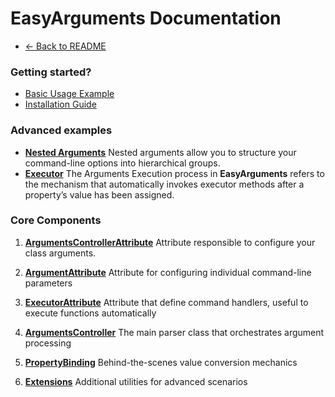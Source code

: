 # EasyArguments Documentation

- [← Back to README](../README.md)

### Getting started?

- [Basic Usage Example](../README.md#basic-usage-example)
- [Installation Guide](../README.md#installation)

### Advanced examples

- **[Nested Arguments](./Examples/NestedArguments.md)** Nested arguments allow you to structure your command-line options into hierarchical groups.
- **[Executor](./Examples/ArgumentsExecution.md)** The Arguments Execution process in **EasyArguments** refers to the mechanism that automatically invokes executor methods after a property’s value has been assigned. 

### Core Components

1. **[ArgumentsControllerAttribute](01-ArgumentsControllerAttribute.md)** Attribute responsible to configure your class arguments.

2. **[ArgumentAttribute](02-ArgumentAttribute.md)** Attribute for configuring individual command-line parameters

3. **[ExecutorAttribute](03-ExecutorAttribute.md)** Attribute that define command handlers, useful to execute functions automatically

4. **[ArgumentsController](04-ArgumentsController.md)** The main parser class that orchestrates argument processing

5. **[PropertyBinding](05-PropertyBinding.md)** Behind-the-scenes value conversion mechanics

6. **[Extensions](06-Extensions.md)** Additional utilities for advanced scenarios